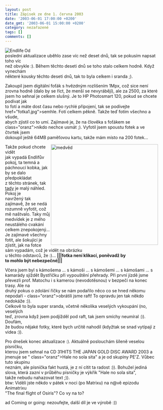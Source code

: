 ```yaml
---
layout: post
title: Zápisek ze dne 1. června 2003
date: '2003-06-01 17:00:00 +0200'
date_gmt: '2003-06-01 15:00:00 +0200'
category: nezařazené
tags: []
comments: []
---
```

<p><img src="%base_url%/assets/old-images/endlife.jpg" alt="Endlife" border="0" align="left">Od<br />
poslední aktualizace uběhlo zase víc než deset dnů, tak se pokusím napsat toho víc<br />
než obvykle :). Během těchto deseti dnů se toho stalo celkem hodně. Když vynechám<br />
některé kousky těchto deseti dnů, tak to byla celkem i sranda ;).</p>
<p>Zakoupil jsem digitální foťák s hvězdným rozlišením 1Mpx, což sice není<br />
zrovna hodně (dalo by se říct, že menší se nevyrábějí), ale za 2500, za které<br />
jsem ho sehnal je celkem slušný. Je to HP Photosmart 120, pokud se chcete podívat jak<br />
to fotí a máte dost času nebo rychlé připojení, tak se podívejte <a<br />
href="fotka1.jpg">semhle</a>. Fotí celkem pěkně. Takže teď fotím všechno a všude,<br />
abych zjistil co to umí. Zajímavé je, že na člověka s foťákem se <span<br />
class="oranz">nikdo nechce usmát</span> ;). Vyfotil jsem spoustu fotek a ve čtvrtek jsem<br />
dokoupil ještě 64MB paměťovou kartu, takže mám místo na 200 fotek...</p>
<p><img alt="medvěd" src="%base_url%/assets/old-images/medved.jpg" width="353" height="331" align="right">Takže pokud chcete vidět<br />
jak vypadá Endlifův pokoj, ta temná a páchnoucí kobka, jak by se dalo předpokládat<br />
z těchto stránek, tak <a href="%base_url%/assets/old-images/pokoj.jpg">tady</a> je malý náhled. Pokoj je<br />
navržený tak zajímavě, že se nedá rozumně vyfotit, což mě naštvalo. Taky můj<br />
medvídek je z mého neustálého cvakání celkem znepokojený... Je zajímavé všechny<br />
fotit, ale šokující je zjistit, jak na fotce sám vypadám, což je vidět na obrázku<br />
u těchto odstavců, že :)... <span style="font-weight:bold">|||fotka není klikací, poněvadž by<br />
to mohlo být nebezpečné|||</span></p>
<p>Včera jsem byl s kámošema ... s kámoši ... s kámošemi ... s kámošami ... s<br />
kamarády sjíždět Bystřičku při vypouštění přehrady. Při první jízdě jsme<br />
převezli prof. Matochu i s kamerou (nevodotěsnou) v bezpečí na konec trasy. Ale na<br />
druhý pokus o zdolání říčky se nám podařilo něco co se hned někomu nepodaří - <span<br />
class="oranz">obrátili jsme raft</span>! To opravdu jen tak někdo nedokáže :)).<br />
Celkově to byla super sranda, včetně několika veselých vykoupání (no, veselých<br />
teď, zrovna když jsem podjížděl pod raft, tak jsem smíchy neumíral :)). Doufám,<br />
že budou nějaké fotky, které bych určitě nahodil (kdyžtak se snad vytípají z<br />
videa :)).</p>
<p>Pro dnešek konec aktualizace :). Aktuálně poslouchám šíleně veselou písničku,<br />
kterou jsem sehnal na CD 31HITS THE JAPAN GOLD DISC AWARD 2003 a jmenuje se &quot;<span<br />
class="oranz">Hale no sola sita</span>&quot; a je od skupiny PE'Z. Vůbec tuto skupinu<br />
neznám, ale písnička fakt hustá, je z ní cítit ta radost :)). Bohužel jediná<br />
slova, která zazní v průběhu písničky je výkřik &quot;Hale no sola sita&quot;,<br />
takže nebudu nahazovat text ;)). <br>btw: Viděli jste někdo v pátek v noci (po Matrixu) na n@vě epizodu Animatrixu<br />
&quot;The final flight of Osiris&quot;? Co vy na to?</p>
<p>ad Coming or going: nezoufejte, další díl je ve výrobě :))</p>
